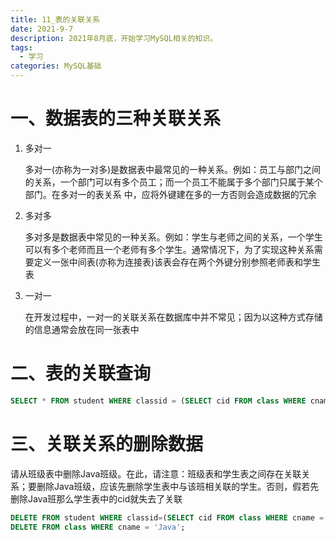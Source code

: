 ```yaml
---
title: 11_表的关联关系
date: 2021-9-7
description: 2021年8月底，开始学习MySQL相关的知识。
tags:
  - 学习
categories: MySQL基础
---
```


# 一、数据表的三种关联关系

1. 多对一

   多对一(亦称为一对多)是数据表中最常见的一种关系。例如：员工与部门之间的关系，一个部门可以有多个员工；而一个员工不能属于多个部门只属于某个部门。在多对一的表关系 中，应将外键建在多的一方否则会造成数据的冗余

2. 多对多

   多对多是数据表中常见的一种关系。例如：学生与老师之间的关系，一个学生可以有多个老师而且一个老师有多个学生。通常情况下，为了实现这种关系需要定义一张中间表(亦称为连接表)该表会存在两个外键分别参照老师表和学生表

3. 一对一

   在开发过程中，一对一的关联关系在数据库中并不常见；因为以这种方式存储的信息通常会放在同一张表中

# 二、表的关联查询

```sql
SELECT * FROM student WHERE classid = (SELECT cid FROM class WHERE cname = 'Java');
```

# 三、关联关系的删除数据

请从班级表中删除Java班级。在此，请注意：班级表和学生表之间存在关联关系；要删除Java班级，应该先删除学生表中与该班相关联的学生。否则，假若先删除Java班那么学生表中的cid就失去了关联

```sql
DELETE FROM student WHERE classid=(SELECT cid FROM class WHERE cname = 'Java');
DELETE FROM class WHERE cname = 'Java';
```

